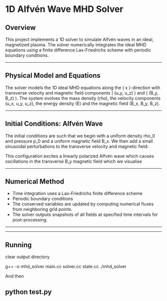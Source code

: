 # 1D Alfvén Wave MHD Solver

## Overview

This project implements a 1D solver to simulate Alfvén waves in an ideal, magnetized plasma. The solver numerically integrates the ideal MHD equations using a finite difference Lax-Friedrichs scheme with periodic boundary conditions.

---

## Physical Model and Equations

The solver models the 1D ideal MHD equations along the \( x \)-direction with transverse velocity and magnetic field components \( (u_y, u_z) \) and \( (B_y, B_z) \). The system evolves the mass density (rho), the velocity components (u_x, u_y, u_z), the energy density (E) and the magnetic field (B_x, B_y, B_z).

---

## Initial Conditions: Alfvén Wave

The initial conditions are such that we begin with a uniform density rho_0 and pressure p_0 and a uniform magnetic field B_x. We then add a small sinusoidal perturbations to the transverse velocity and magnetic field:

This configuration excites a linearly polarized Alfvén wave which causes oscillations in the transverse B_y magnetic field which we visualise

---

## Numerical Method

- Time integration uses a Lax-Friedrichs finite difference scheme
- Periodic boundary conditions
- The conserved variables are updated by computing numerical fluxes from neighboring grid points.
- The solver outputs snapshots of all fields at specified time intervals for post-processing.

---

---

## Running

clear output directory

g++ -o mhd_solver main.cc solver.cc state.cc
./mhd_solver

And then

python test.py
---
